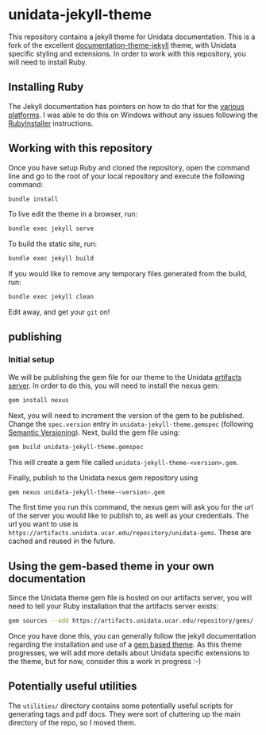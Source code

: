 # unidata-jekyll-theme

This repository contains a jekyll theme for Unidata documentation.
This is a fork of the excellent [documentation-theme-jekyll](https://idratherbewriting.com/documentation-theme-jekyll) theme, with Unidata specific styling and extensions.
In order to work with this repository, you will need to install Ruby.

## Installing Ruby
The Jekyll documentation has pointers on how to do that for the [various platforms](https://jekyllrb.com/docs/installation/).
I was able to do this on Windows without any issues following the [RubyInstaller](https://jekyllrb.com/docs/installation/windows/#installation-via-rubyinstaller) instructions.


## Working with this repository

Once you have setup Ruby and cloned the repository, open the command line and go to the root of your local repository and execute the following command:

~~~sh
bundle install
~~~

To live edit the theme in a browser, run:

~~~sh
bundle exec jekyll serve
~~~

To build the static site, run:

~~~sh
bundle exec jekyll build
~~~

If you would like to remove any temporary files generated from the build, run:

~~~sh
bundle exec jekyll clean
~~~

Edit away, and get your `git` on!

## publishing

### Initial setup

We will be publishing the gem file for our theme to the Unidata [artifacts server](https://artifacts.unidata.ucar.edu/#browse/browse:unidata-gems).
In order to do this, you will need to install the nexus gem:

~~~sh
gem install nexus
~~~

Next, you will need to increment the version of the gem to be published.
Change the `spec.version` entry in `unidata-jekyll-theme.gemspec` (following [Semantic Versioning](https://semver.org/)).
Next, build the gem file using:

~~~sh
gem build unidata-jekyll-theme.gemspec
~~~

This will create a gem file called `unidata-jekyll-theme-<version>.gem`.

Finally, publish to the Unidata nexus gem repository using

~~~sh
gem nexus unidata-jekyll-theme-<version>.gem
~~~

The first time you run this command, the nexus gem will ask you for the url of the server you would like to publish to, as well as your credentials.
The url you want to use is `https://artifacts.unidata.ucar.edu/repository/unidata-gems`.
These are cached and reused in the future.

## Using the gem-based theme in your own documentation

Since the Unidata theme gem file is hosted on our artifacts server, you will need to tell your Ruby installation that the artifacts server exists:

~~~sh
gem sources --add https://artifacts.unidata.ucar.edu/repository/gems/
~~~

Once you have done this, you can generally follow the jekyll documentation regarding the installation and use of a [gem based theme](https://jekyllrb.com/docs/themes/#installing-a-theme).
As this theme progresses, we will add more details about Unidata specific extensions to the theme, but for now, consider this a work in progress :-)

## Potentially useful utilities

The `utilities/` directory contains some potentially useful scripts for generating tags and pdf docs.
They were sort of cluttering up the main directory of the repo, so I moved them.

